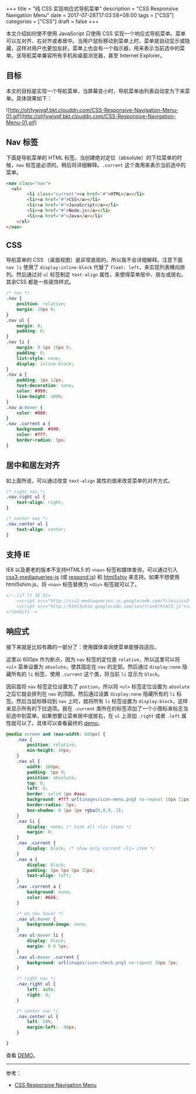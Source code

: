 +++
title = "纯 CSS 实现响应式导航菜单"
description = "CSS Responsive Navigation Menu"
date = 2017-07-28T17:03:58+08:00
tags = ["CSS"]
categories = ["CSS"]
draft = false
+++

本文介绍如何使不使用 JavaScript 只使用 CSS 实现一个响应式导航菜单。菜单可以左对齐、右对齐或者居中。当用户鼠标移动到菜单上时，菜单就自动显示或隐藏，这样对用户也更加友好。菜单上也会有一个指示器，用来表示当前选中的菜单。该导航菜单兼容所有手机和桌面浏览器，甚至 Internet Explorer。

## 目标

本文的目标是实现一个导航菜单，当屏幕变小时，导航菜单由列表自动变为下来菜单。具体效果如下：

![http://oh1ywjyqf.bkt.clouddn.com/CSS-Responsive-Navigation-Menu-01.gif](http://oh1ywjyqf.bkt.clouddn.com/CSS-Responsive-Navigation-Menu-01.gif)

## Nav 标签

下面是导航菜单的 HTML 标签。当创建绝对定位（absolute）的下拉菜单的时候，`nav` 标签是必须的。稍后将详细解释。`.current` 这个类用来表示当前选中的菜单。

```html
<nav class="nav">
  <ul>
		<li class="current"><a href="#">HTML</a></li>
		<li><a href="#">CSS</a></li>
		<li><a href="#">JavaScript</a></li>
		<li><a href="#">Node.js</a></li>
		<li><a href="#">Java</a></li>
	</ul>
</nav>
```

## CSS

导航菜单的 CSS （桌面视图）是非常直观的，所以我不会详细解释。注意下面 `nav li` 使用了 `display:inline-block` 代替了 `float: left`，来实现列表横向排列。然后通过对 `ul` 标签制定 `text-align` 属性，来使得菜单居中、居左或居右。其余CSS 都是一些装饰样式。

```css
/* nav */
.nav {
	position: relative;
	margin: 20px 0;
}
.nav ul {
	margin: 0;
	padding: 0;
}
.nav li {
	margin: 0 5px 10px 0;
	padding: 0;
	list-style: none;
	display: inline-block;
}
.nav a {
	padding: 3px 12px;
	text-decoration: none;
	color: #999;
	line-height: 100%;
}
.nav a:hover {
	color: #000;
}
.nav .current a {
	background: #999;
	color: #fff;
	border-radius: 5px;
}
```

## 居中和居左对齐

如上面所说，可以通过改变 `text-align` 属性的值来改变菜单的对齐方式。

```css
/* right nav */
.nav.right ul {
	text-align: right;
}

/* center nav */
.nav.center ul {
	text-align: center;
}
```

## 支持 IE

IE8 以及更老的版本不支持HTML5 的 `<nav>` 标签和媒体查询，可以通过引入 [css3-mediaqueries-js](https://code.google.com/archive/p/css3-mediaqueries-js/) (或 [respond.js](https://github.com/scottjehl/Respond)) 和 [html5shiv](https://github.com/afarkas/html5shiv) 来支持。如果不想使用 html5shim.js，将 `<nav>` 标签替换为 `<div>` 标签就可以了。

```html
<!--[if lt IE 9]>
	<script src="http://css3-mediaqueries-js.googlecode.com/files/css3-mediaqueries.js"></script>
	<script src="http://html5shim.googlecode.com/svn/trunk/html5.js"></script>
<![endif]-->
```

## 响应式

接下来就是比较有趣的一部分了：使用媒体查询使菜单能够自适应。

这里以 600px 作为断点，因为 `nav` 标签的定位是 `relative`，所以这里可以将 `<ul>` 菜单设置为 `absolute`，使其固定在 `nav` 的定部。然后通过 `display:none` 隐藏所有的 `li` 标签，使用 `.current` 这个类，将当前 `li` 显示为 `block`。


因前面将 `nav` 标签定位设置为了 `postion`，所以将 `<ul>` 标签定位设置为 `absolute` 之后它就会排列在 `nav` 的顶部。然后通过设置 `display:none` 隐藏所有的 `li` 标签。然后当鼠标移动到 `nav` 上时，就将所有 `li` 标签设置为 `display:block`，这样来显示所有的下拉选项。我在 `.current` 类所在的标签添加了一个小图标来标志当前选中到菜单。如果想要让菜单居中或居右，在 `ul` 上添加 `.right` 或者 `.left` 属性就可以了。具体可以查看最终的 [demo](http://nodejh.com/demo/demo/CSS-Responsive-Navigation-Menu/)。

```css
@media screen and (max-width: 600px) {
	.nav {
		position: relative;
		min-height: 40px;
	}
	.nav ul {
		width: 180px;
		padding: 5px 0;
		position: absolute;
		top: 0;
		left: 0;
		border: solid 1px #aaa;
		background: #fff url(images/icon-menu.png) no-repeat 10px 11px;
		border-radius: 5px;
		box-shadow: 0 1px 2px rgba(0,0,0,.3);
	}
	.nav li {
		display: none; /* hide all <li> items */
		margin: 0;
	}
	.nav .current {
		display: block; /* show only current <li> item */
	}
	.nav a {
		display: block;
		padding: 5px 5px 5px 32px;
		text-align: left;
	}
	.nav .current a {
		background: none;
		color: #666;
	}

	/* on nav hover */
	.nav ul:hover {
		background-image: none;
	}
	.nav ul:hover li {
		display: block;
		margin: 0 0 5px;
	}
	.nav ul:hover .current {
		background: url(images/icon-check.png) no-repeat 10px 7px;
	}

	/* right nav */
	.nav.right ul {
		left: auto;
		right: 0;
	}

	/* center nav */
	.nav.center ul {
		left: 50%;
		margin-left: -90px;
	}

}
```

查看 [DEMO](http://nodejh.com/demo/demo/CSS-Responsive-Navigation-Menu/)。


---

参考：

- [CSS Responsive Navigation Menu](http://webdesignerwall.com/tutorials/css-responsive-navigation-menu)
